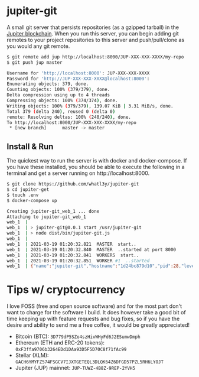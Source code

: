 # jupiter-git

A small git server that persists repositories (as a gzipped tarball) in the [Jupiter blockchain](https://gojupiter.tech). When you run this server, you can begin adding git remotes to your project repositories to this server and push/pull/clone as you would any git remote.

```sh
$ git remote add jup http://localhost:8000/JUP-XXX-XXX-XXXX/my-repo
$ git push jup master

Username for 'http://localhost:8000': JUP-XXX-XXX-XXXX
Password for 'http://JUP-XXX-XXX-XXXX@localhost:8000':
Enumerating objects: 379, done.
Counting objects: 100% (379/379), done.
Delta compression using up to 4 threads
Compressing objects: 100% (374/374), done.
Writing objects: 100% (379/379), 139.07 KiB | 3.31 MiB/s, done.
Total 379 (delta 240), reused 0 (delta 0)
remote: Resolving deltas: 100% (240/240), done.
To http://localhost:8000/JUP-XXX-XXX-XXXX/my-repo
 * [new branch]      master -> master
```

## Install & Run

The quickest way to run the server is with docker and docker-compose. If you have these installed, you should be able to execute the following in a terminal and get a server running on http://localhost:8000.

```sh
$ git clone https://github.com/whatl3y/jupiter-git
$ cd jupiter-get
$ touch .env
$ docker-compose up

Creating jupiter-git_web_1 ... done
Attaching to jupiter-git_web_1
web_1  |
web_1  | > jupiter-git@0.0.1 start /usr/jupiter-git
web_1  | > node dist/bin/jupiter-git.js
web_1  |
web_1  | 2021-03-19 01:20:32.821  MASTER  start..
web_1  | 2021-03-19 01:20:32.840  MASTER  ..started at port 8000
web_1  | 2021-03-19 01:20:32.841  WORKERS  start..
web_1  | 2021-03-19 01:20:32.851  WORKER #1  ..started
web_1  | {"name":"jupiter-git","hostname":"1d24bc879d10","pid":28,"level":30,"msg":"listening on *:8000","time":"2021-03-19T01:20:33.362Z","v":0}
```

# Tips w/ cryptocurrency

I love FOSS (free and open source software) and for the most part don't want to charge for the software I build. It does however take a good bit of time keeping up with feature requests and bug fixes, so if you have the desire and ability to send me a free coffee, it would be greatly appreciated!

- Bitcoin (BTC): `3D779dP5SZo4szHivWHyFd6J2ESumwDmph`
- Ethereum (ETH and ERC-20 tokens): `0xF3ffa9706b3264EDd1DAa93D5F5D70C8f71fAc99`
- Stellar (XLM): `GACH6YMYFZ574FSGCV7IJXTGETEQL3DLQK64Z6DFGD57PZL5RH6LYOJT`
- Jupiter (JUP) mainnet: `JUP-TUWZ-4B8Z-9REP-2YVH5`
